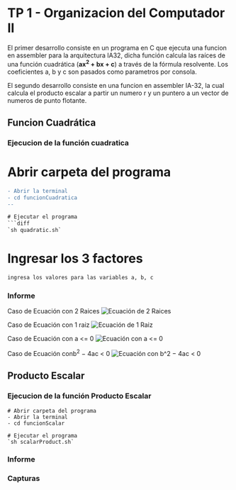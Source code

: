 # TP 1 - Organizacion del Computador II

El primer desarrollo consiste en un programa en C que ejecuta una funcion en assembler para la arquitectura IA32, dicha función calcula las raíces de una función
cuadrática (**ax<sup>2</sup> + bx + c**) a través de la fórmula resolvente. Los coeficientes a, b y c son pasados como parametros por consola.

El segundo desarrollo consiste en una funcion en assembler IA-32, la cual calcula el producto escalar a partir un numero r y un puntero a un vector de numeros de punto flotante.

## Funcion Cuadrática

### Ejecucion de la función cuadratica


# Abrir carpeta del programa
```diff
- Abrir la terminal
- cd funcionCuadratica
--

# Ejecutar el programa
```diff
`sh quadratic.sh`
```

# Ingresar los 3 factores
```diff
ingresa los valores para las variables a, b, c
```

### Informe

Caso de Ecuación con 2 Raices
![Ecuación de 2 Raices](https://user-images.githubusercontent.com/9463666/137333277-1d624c78-5a77-4869-b400-1e22126118c7.png)

Caso de Ecuación con 1 raiz
![Ecuación de 1 Raiz](https://user-images.githubusercontent.com/9463666/137334473-32d27196-72fd-4f3c-b510-2d5f5386db6e.png)

Caso de Ecuación con a <= 0
![Ecuación con a <= 0](https://user-images.githubusercontent.com/9463666/137334690-6e735923-e6fb-4074-9baa-2bf867a123e4.png)

Caso de Ecuación conb<sup>2</sup> − 4ac < 0
![Ecuación con b^2 − 4ac < 0](https://user-images.githubusercontent.com/9463666/137335044-52327efa-617c-4c8c-a8bd-d946afe255b5.png)

## Producto Escalar

### Ejecucion de la función Producto Escalar

``` 
# Abrir carpeta del programa
- Abrir la terminal
- cd funcionScalar

# Ejecutar el programa
`sh scalarProduct.sh`
``` 

### Informe

### Capturas
